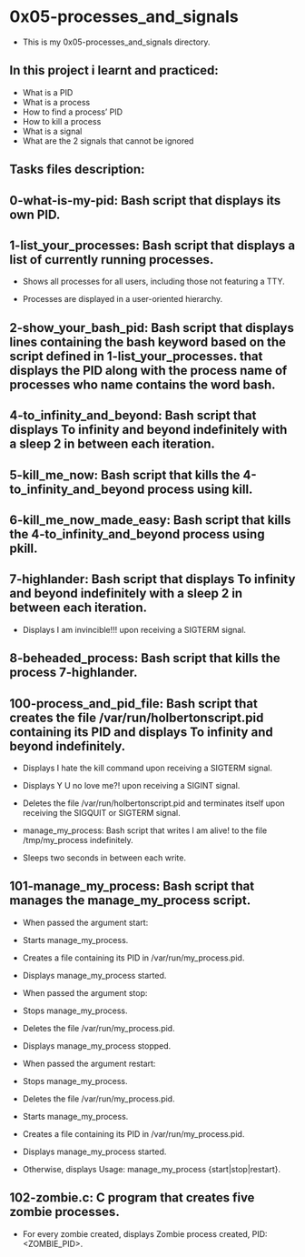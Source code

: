 # 0x05-processes_and_signals

- This is my 0x05-processes_and_signals directory.

## In this project i learnt and practiced:

- What is a PID
- What is a process
- How to find a process’ PID
- How to kill a process
- What is a signal
- What are the 2 signals that cannot be ignored

## Tasks files description:

## 0-what-is-my-pid: Bash script that displays its own PID.

## 1-list_your_processes: Bash script that displays a list of currently running processes.

- Shows all processes for all users, including those not featuring a TTY.

- Processes are displayed in a user-oriented hierarchy.

## 2-show_your_bash_pid: Bash script that displays lines containing the bash keyword based on the script defined in 1-list_your_processes. that displays the PID along with the process name of processes who name contains the word bash.

## 4-to_infinity_and_beyond: Bash script that displays To infinity and beyond indefinitely with a sleep 2 in between each iteration.

## 5-kill_me_now: Bash script that kills the 4-to_infinity_and_beyond process using kill.

## 6-kill_me_now_made_easy: Bash script that kills the 4-to_infinity_and_beyond process using pkill.

## 7-highlander: Bash script that displays To infinity and beyond indefinitely with a sleep 2 in between each iteration.

- Displays I am invincible!!! upon receiving a SIGTERM signal.

## 8-beheaded_process: Bash script that kills the process 7-highlander.

## 100-process_and_pid_file: Bash script that creates the file /var/run/holbertonscript.pid containing its PID and displays To infinity and   beyond indefinitely.

- Displays I hate the kill command upon receiving a SIGTERM signal.

- Displays Y U no love me?! upon receiving a SIGINT signal.

- Deletes the file /var/run/holbertonscript.pid and terminates itself upon receiving the SIGQUIT or SIGTERM signal.

- manage_my_process: Bash script that writes I am alive! to the file /tmp/my_process indefinitely.

- Sleeps two seconds in between each write.

## 101-manage_my_process: Bash script that manages the manage_my_process script.

- When passed the argument start:

- Starts manage_my_process.
- Creates a file containing its PID in /var/run/my_process.pid.
- Displays manage_my_process started.
- When passed the argument stop:

- Stops manage_my_process.
- Deletes the file /var/run/my_process.pid.
- Displays manage_my_process stopped.
- When passed the argument restart:

- Stops manage_my_process.
- Deletes the file /var/run/my_process.pid.
- Starts manage_my_process.
- Creates a file containing its PID in /var/run/my_process.pid.
- Displays manage_my_process started.
- Otherwise, displays Usage: manage_my_process {start|stop|restart}.

## 102-zombie.c: C program that creates five zombie processes.

- For every zombie created, displays Zombie process created, PID:   <ZOMBIE_PID>.
